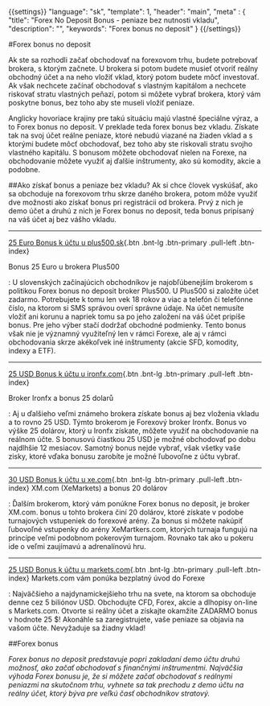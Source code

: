 {{settings}}
  "language": "sk",
  "template": 1,
  "header": "main",
  "meta" : {
    "title": "Forex No Deposit Bonus - peniaze bez nutnosti vkladu",
    "description": "",
    "keywords": "Forex bonus no deposit"
  }
{{/settings}}

#Forex bonus no deposit

Ak ste sa rozhodli začať obchodovať na forexovom trhu, budete potrebovať brokera, s ktorým začnete. U brokera si potom budete musieť otvoriť reálny obchodný účet a na neho vložiť vklad, ktorý potom budete môcť investovať. Ak však nechcete začínať obchodovať s vlastným kapitálom a nechcete riskovať stratu vlastných peňazí, potom si môžete vybrať brokera, ktorý vám poskytne bonus, bez toho aby ste museli vložiť peniaze.

Anglicky hovoriace krajiny pre takú situáciu majú vlastné špeciálne výraz, a to Forex bonus no deposit. V preklade teda forex bonus bez vkladu. Získate tak na svoj účet reálne peniaze, ktoré nebudú viazané na žiaden vklad a s ktorými budete môcť obchodovať, bez toho aby ste riskovali stratu svojho vlastného kapitálu.
S bonusom môžete obchodovať nielen na Forexe, na obchodovanie môžete využiť aj ďalšie inštrumenty, ako sú komodity, akcie a podobne.

##Ako získať bonus a peniaze bez vkladu?
Ak si chce človek vyskúšať, ako sa obchoduje na forexovom trhu skrze daného brokera, potom môže využiť dve možnosti ako získať bonus pri registrácii od brokera. Prvý z nich je demo účet a druhú z nich je Forex bonus no deposit, teda bonus pripísaný na váš účet aj bez vášho vkladu.

- - -
[25 Euro Bonus k účtu u plus500.sk](http://blog.forexsrovnavac.cz/sk/plus500cz "Registrácia"){.btn .bnt-lg .btn-primary .pull-left .btn-index}

Bonus 25 Euro u brokera Plus500

:   U slovenských začínajúcich obchodníkov je najobľúbenejším brokerom s politikou Forex bonus no deposit broker Plus500. U Plus500 si založíte účet zadarmo. Potrebujete k tomu len vek 18 rokov a viac a telefón či telefónne číslo, na ktorom si SMS správou overí správne údaje. Na účet nemusíte vložiť ani korunu a napriek tomu sa po jeho založení na váš účet pripíše bonus. Pre jeho výber stačí dodržať obchodné podmienky. Tento bonus však nie je významný využiteľný len v rámci Forexe, ale aj v rámci obchodovania skrze akékoľvek iné inštrumenty (akcie SFD, komodity, indexy a ETF).

- - -
[25 USD Bonus k účtu u ironfx.com](https://record.ironaffiliates.com/_N42kyjjNyOliHMh1Fo8vcmNd7ZgqdRLk/1/ "Registrácia"){.btn .bnt-lg .btn-primary .pull-left .btn-index}

Broker Ironfx a bonus 25 dolarů

:   Aj u ďalšieho veľmi známeho brokera získate bonus aj bez vloženia vkladu a to rovno 25 USD. Týmto brokerom je Forexový broker Ironfx. Bonus vo výške 25 dolárov, ktorý u Ironfx získate, môžete využiť na obchodovanie na reálnom účte. S bonusovú čiastkou 25 USD je možné obchodovať po dobu najdlhšie 12 mesiacov. Samotný bonus nejde vybrať, však všetky vaše zisky, ktoré vďaka bonusu zarobíte je možné ľubovoľne z účtu vybrať.
- - -
[30 USD Bonus k účtu u xe.com](http://clicks.pipaffiliates.com/afs/come.php?cid=46271&ctgid=17&atype=1&langcode=en&brandid=3 "Registrácia"){.btn .bnt-lg .btn-primary .pull-left .btn-index} XM.com (XeMarkets) a bonus 20 dolárov

:   Ďalším brokerom, ktorý vám ponúkne Forex bonus no deposit, je broker XM.com. bonus u tohto brokera činí 20 dolárov, ktoré získate v podobe turnajových vstupeniek do forexové arény.
Za bonus si môžete nakúpiť ľubovoľné vstupenky do arény XeMartkers.com, ktorých turnaja fungujú na princípe veľmi podobnom pokerovým turnajom. Rovnako tak ako u pokeru ide o veľmi zaujímavú a adrenalínovú hru.
- - -
[25 USD Bonus k účtu u markets.com](http://blog.forexsrovnavac.cz/sk/plus500cz "Registrácia"){.btn .bnt-lg .btn-primary .pull-left .btn-index} Markets.com vám ponúka bezplatný úvod do Forexe

:  Najväčšieho a najdynamickejšieho trhu na svete, na ktorom sa obchoduje denne cez 5 biliónov USD. Obchodujte CFD, Forex, akcie a dlhopisy on-line s Markets.com. Otvorte si reálny účet a získajte okamžite ZADARMO bonus v hodnote 25 $!
Akonáhle sa zaregistrujete, vaše peniaze sa objavia na vašom účte. Nevyžaduje sa žiadny vklad!

##Forex bonus

*Forex bonus no deposit predstavuje popri zakladaní demo účtu druhú možnosť, ako začať obchodovať s finančnými inštrumentmi. Najväčšia výhoda Forex bonusu je, že si môžete začať obchodovať s reálnymi peniazmi na skutočnom trhu, vyhnete sa tak prechodu z demo účtu na reálny účet, ktorý býva pre veľkú časť obchodníkov stratový.*




